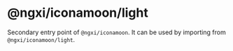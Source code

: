 # @ngxi/iconamoon/light

Secondary entry point of `@ngxi/iconamoon`. It can be used by importing from `@ngxi/iconamoon/light`.
